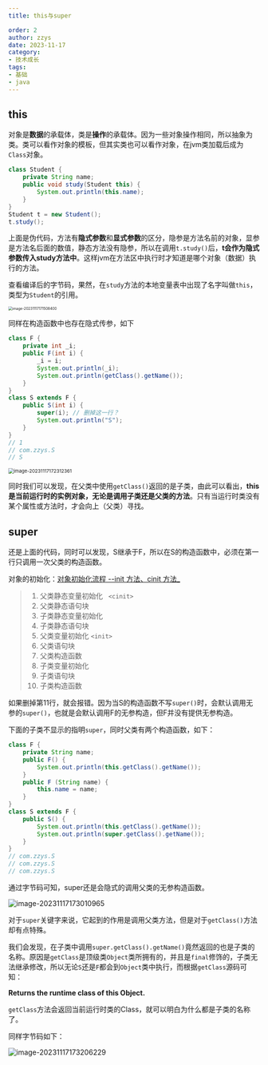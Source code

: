 ```yaml
---
title: this与super

order: 2
author: zzys
date: 2023-11-17
category:
- 技术成长
tags:
- 基础
- java
---
```


## this

对象是**数据**的承载体，类是**操作**的承载体。因为一些对象操作相同，所以抽象为类。类可以看作对象的模板，但其实类也可以看作对象，在jvm类加载后成为`Class`对象。

```java
class Student {
    private String name;
    public void study(Student this) {
        System.out.println(this.name);
    }
}
Student t = new Student();
t.study();
```

上面是伪代码，方法有**隐式参数**和**显式参数**的区分，隐参是方法名前的对象，显参是方法名后面的数值，静态方法没有隐参，所以在调用`t.study()`后，**t会作为隐式参数传入study方法中**。这样jvm在方法区中执行时才知道是哪个对象（数据）执行的方法。

查看编译后的字节码，果然，在`study`方法的本地变量表中出现了名字叫做`this`，类型为`Student`的引用。

<img src="https://blog-zzys.oss-cn-beijing.aliyuncs.com/articles/463a5dafb162aeeb756b1a3afecf30e5.png" alt="image-20231117171508400" style="zoom: 50%;" />

同样在构造函数中也存在隐式传参，如下

```java
class F {
    private int _i;
    public F(int i) {
        _i = i;
        System.out.println(_i);
        System.out.println(getClass().getName());
    }
}
class S extends F {
    public S(int i) {
        super(i); // 删掉这一行？
        System.out.println("S");
    }
}
// 1
// com.zzys.S
// S
```

<img src="https://blog-zzys.oss-cn-beijing.aliyuncs.com/articles/03dce9fa7654ba87d87cf84fc028e988.png" alt="image-20231117172312361" style="zoom: 67%;" />

同时我们可以发现，在父类中使用`getClass()`返回的是子类，由此可以看出，**this是当前运行时的实例对象，无论是调用子类还是父类的方法**。只有当运行时类没有某个属性或方法时，才会向上（父类）寻找。

## super

还是上面的代码，同时可以发现，S继承于F，所以在S的构造函数中，必须在第一行只调用一次父类的构造函数。

对象的初始化：[对象初始化流程 --init 方法、cinit 方法_](https://blog.csdn.net/weixin_43935927/article/details/113852227)

> 1. 父类静态变量初始化 ` <cinit>`
> 2. 父类静态语句块
> 3. 子类静态变量初始化
> 4. 子类静态语句块
> 5. 父类变量初始化  `<init>`
> 6. 父类语句块
> 7. 父类构造函数
> 8. 子类变量初始化
> 9. 子类语句块
> 10. 子类构造函数

如果删掉第11行，就会报错。因为当S的构造函数不写`super()`时，会默认调用无参的`super()`，也就是会默认调用F的无参构造，但F并没有提供无参构造。

下面的子类不显示的指明`super`，同时父类有两个构造函数，如下：

```java
class F {
    private String name;
    public F() {
        System.out.println(this.getClass().getName());
    }
    public F (String name) {
        this.name = name;
    }
}
class S extends F {
    public S() {
        System.out.println(this.getClass().getName());
        System.out.println(super.getClass().getName());
    }
}
// com.zzys.S
// com.zzys.S
// com.zzys.S
```

通过字节码可知，super还是会隐式的调用父类的无参构造函数。

![image-20231117173010965](https://blog-zzys.oss-cn-beijing.aliyuncs.com/articles/e187e5ba640813cafaf82d13e00b2cd3.png)

对于`super`关键字来说，它起到的作用是调用父类方法，但是对于`getClass()`方法却有点特殊。

我们会发现，在子类中调用`super.getClass().getName()`竟然返回的也是子类的名称。原因是`getClass`是顶级类`Object`类所拥有的，并且是`final`修饰的，子类无法继承修改，所以无论`S`还是`F`都会到`Object`类中执行，而根据`getClass`源码可知：

**Returns the runtime class of this Object.** 

`getClass`方法会返回当前运行时类的Class，就可以明白为什么都是子类的名称了。

同样字节码如下：

![image-20231117173206229](https://blog-zzys.oss-cn-beijing.aliyuncs.com/articles/935fd26fe020d75224cf37f1d1e8e431.png)

